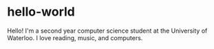 # hello-world

Hello! I'm a second year computer science student at the University of Waterloo. I love reading, music, and computers.
